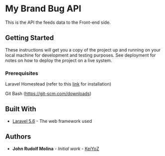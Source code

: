 # My Brand Bug API

This is the API the feeds data to the Front-end side.

## Getting Started

These instructions will get you a copy of the project up and running on your local machine for development and testing purposes. See deployment for notes on how to deploy the project on a live system.

### Prerequisites

Laravel Homestead (refer to this [link](https://laravel.com/docs/5.6/homestead) for installation)

Git Bash (https://git-scm.com/downloads)

## Built With

* [Laravel 5.6](https://laravel.com/docs/5.6/) - The web framework used

## Authors

* **John Rudolf Molina** - *Initial work* - [KeiYoZ](https://github.com/KeiYoZ)
